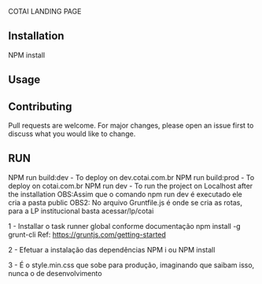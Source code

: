 
COTAI LANDING PAGE

## Installation
NPM install

## Usage

## Contributing
Pull requests are welcome. For major changes, please open an issue first to discuss what you would like to change.


## RUN 

NPM run build:dev - To deploy on dev.cotai.com.br
NPM run build:prod - To deploy on cotai.com.br
NPM run dev - To run the project on Localhost after the installation
OBS:Assim que o comando npm run dev é executado ele cria a pasta public
OBS2: No arquivo Gruntfile.js é onde se cria as rotas,  para a LP institucional basta acessar/lp/cotai

1 - Installar o task runner global conforme documentação npm install -g grunt-cli
    Ref: https://gruntjs.com/getting-started

2 - Efetuar a instalação das dependências
    NPM i ou NPM install

3 - É o style.min.css que sobe para produção, imaginando que saibam isso, nunca o de desenvolvimento

